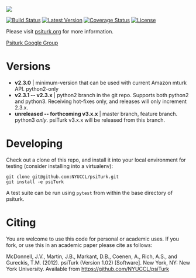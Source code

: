 <img src="https://psiturk.org/static/images/psiturk_logo_README.png">

[![Build Status](https://travis-ci.org/NYUCCL/psiTurk.png?branch=master)](https://travis-ci.org/NYUCCL/psiTurk)
[![Latest Version](https://img.shields.io/pypi/v/psiturk.svg?style=flat-square&label=latest%20stable%20version)](https://pypi.python.org/pypi/psiturk/)
[![Coverage Status](https://coveralls.io/repos/github/NYUCCL/psiTurk/badge.svg?branch=master)](https://coveralls.io/github/NYUCCL/psiTurk?branch=master)
[![License](http://img.shields.io/badge/license-MIT-red.svg)](http://en.wikipedia.org/wiki/MIT_License)

Please visit [psiturk.org](https://psiturk.org) for more information.

[Psiturk Google Group](https://groups.google.com/forum/#!forum/psiturk)



# Versions

- **v2.3.0** | minimum-version that can be used with current Amazon mturk API. python2-only
- **v2.3.1 -- v2.3.x** | python2 branch in the git repo. Supports both python2 and python3. Receiving hot-fixes only, and releases will only increment 2.3.x.
- **unreleased -- forthcoming v3.x.x** | master branch, feature branch. python3 _only_. psiTurk v3.x.x will be released from this branch.




# Developing

Check out a clone of this repo, and install it into your local environment for testing
(consider installing into a virtualenv):

```
git clone git@github.com:NYUCCL/psiTurk.git
git install -e psiTurk
```

A test suite can be run using `pytest` from within the base directory of psiturk.




# Citing 

You are welcome to use this code for personal or academic uses. If you fork,
or use this in an academic paper please cite as follows:

McDonnell, J.V., Martin, J.B., Markant, D.B., Coenen, A., Rich, A.S., and Gureckis, T.M. 
(2012). psiTurk (Version 1.02) [Software]. New York, NY: New York University. 
Available from https://github.com/NYUCCL/psiTurk

